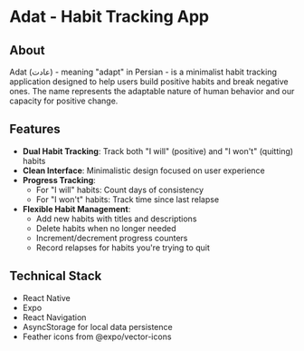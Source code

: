 # Adat - Habit Tracking App

## About
Adat (عادت) - meaning "adapt" in Persian - is a minimalist habit tracking application designed to help users build positive habits and break negative ones. The name represents the adaptable nature of human behavior and our capacity for positive change.

## Features
- **Dual Habit Tracking**: Track both "I will" (positive) and "I won't" (quitting) habits
- **Clean Interface**: Minimalistic design focused on user experience
- **Progress Tracking**: 
  - For "I will" habits: Count days of consistency
  - For "I won't" habits: Track time since last relapse
- **Flexible Habit Management**:
  - Add new habits with titles and descriptions
  - Delete habits when no longer needed
  - Increment/decrement progress counters
  - Record relapses for habits you're trying to quit

## Technical Stack
- React Native
- Expo
- React Navigation
- AsyncStorage for local data persistence
- Feather icons from @expo/vector-icons
